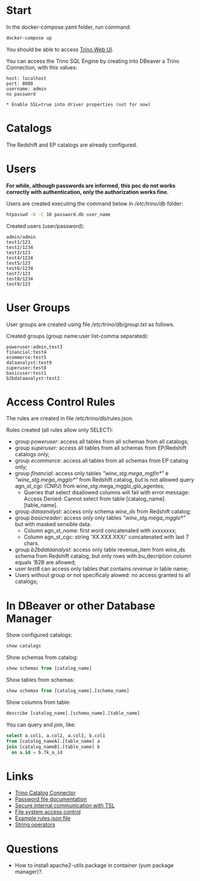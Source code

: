 # Start
In the docker-compose.yaml folder, run command:

```bash 
docker-compose up
```

You should be able to access [Trino Web UI](http://localhost:8080).


You can access the Trino SQL Engine by creating into DBeaver a Trino Connection, with this values:
```
host: localhost
port: 8080
username: admin
no password

* Enable SSL=true into driver properties (not for now)
```
# Catalogs

The Redshift and EP catalogs are already configured.


# Users

**For while, although passwords are informed, this poc do not works correctly with authentication, only the authorization works fine.**

Users are created executing the command below in */etc/trino/db* folder:

```bash
htpasswd -B -C 10 password.db user_name
```

Created users (user/password):
```
admin/admin
test1/123
test2/1234
test3/123
test4/1234
test5/123
test6/1234
test7/123
test8/1234
test9/123
```

# User Groups

User groups are created using file */etc/trino/db/group.txt* as follows.

Created groups (group name:user list-comma separated):
```
poweruser:admin,test3
financial:test4
ecommerce:test5
dataanalyst:test9
superuser:test8
basicuser:test1
b2bdataanalyst:test2
```

# Access Control Rules

The rules are created in file /etc/trino/db/rules.json. 

Rules created (all rules allow only SELECT):
- group *poweruser*: access all tables from all schemas from all catalogs;
- group *superuser*: access all tables from all schemas from EP/Redshift catalogs only;
- group *ecommerce*: access all tables from all schemas from EP catalog only;
- group *financial*: access only tables _"wine_stg.mega_mgfin*"_ e _"wine_stg.mega_mgglo*"_ from Redshift catalog, but is not allowed query agn_st_cgc (CNPJ) from wine_stg.mega_mgglo_glo_agentes;
    - Queries that select disallowed columns will fail with error message:  Access Denied: Cannot select from table [catalog_name].[table_name].
- group *dataanalyst*: access only schema _wine_ds_ from Redshift catalog;
- group *basicreader*: access only only tables _"wine_stg.mega_mgglo*"_ but with masked sensible data.
    - Column agn_st_nome: first word concatenated with xxxxxxxx;
    - Column agn_st_cgc: string 'XX.XXX.XXX/' concatenated with last 7 chars.
- group *b2bdataanalyst*: access only table revenue_item from wine_ds schema from Redshift catalog, but only rows with bu_decription column equals 'B2B are allowed;
- user _test8_ can access only tables that contains *revenue* in table name;
- Users without group or not specificaly alowed: no access granted to all catalogs;


# In DBeaver or other Database Manager

Show configured catalogs:

```sql
show catalogs
```

Show schemas from catalog:
```sql
show schemas from [catalog_name]
```

Show tables from schemas:
```sql
show schemas from [catalog_name].[schema_name]
```

Show columns from table:
```sql
describe [catalog_name].[schema_name].[table_name]
```

You can query and join, like:
```sql
select a.col1, a.col2, a.col3, b.col1
from [catalog_nameA].[table_name] a
join [catalog_nameB].[table_name] b
  on a.id = b.fk_a_id
```




# Links 
- [Trino Catalog Connector](https://trino.io/docs/current/connector.html)
- [Password file documentation](https://trino.io/docs/current/security/password-file.html)
- [Secure internal communication with TSL](https://trino.io/docs/current/security/internal-communication.html)
- [File system access control](https://trino.io/docs/current/security/file-system-access-control.html)
- [Example rules.json file](https://github.com/operate-first/apps/blob/master/kfdefs/overlays/osc/osc-cl1/trino/configs/rules.json)
- [String operators](https://trino.io/docs/current/functions/string.html)

# Questions

- How to install apache2-utils package in container (yum package manager)?.

